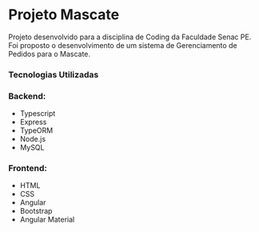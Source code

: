 # Projeto Mascate

Projeto desenvolvido para a disciplina de Coding da Faculdade Senac PE. Foi proposto o desenvolvimento de um sistema de Gerenciamento de Pedidos para o Mascate. 

### Tecnologias Utilizadas

### Backend:
- Typescript
- Express
- TypeORM
- Node.js  
- MySQL

### Frontend:
- HTML
- CSS
- Angular
- Bootstrap
- Angular Material

